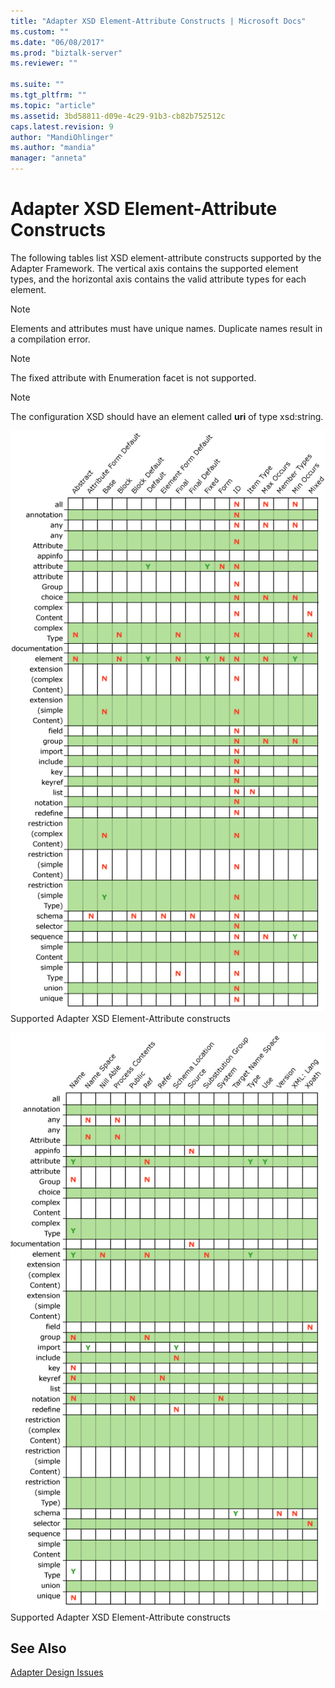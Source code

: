 ```yaml
---
title: "Adapter XSD Element-Attribute Constructs | Microsoft Docs"
ms.custom: ""
ms.date: "06/08/2017"
ms.prod: "biztalk-server"
ms.reviewer: ""

ms.suite: ""
ms.tgt_pltfrm: ""
ms.topic: "article"
ms.assetid: 3bd58811-d09e-4c29-91b3-cb82b752512c
caps.latest.revision: 9
author: "MandiOhlinger"
ms.author: "mandia"
manager: "anneta"
---
```

# Adapter XSD Element-Attribute Constructs
The following tables list XSD element-attribute constructs supported by the Adapter Framework. The vertical axis contains the supported element types, and the horizontal axis contains the valid attribute types for each element.  
  
> [!NOTE]
>  Elements and attributes must have unique names. Duplicate names result in a compilation error.  
  
> [!NOTE]
>  The fixed attribute with Enumeration facet is not supported.  
  
> [!NOTE]
>  The configuration XSD should have an element called **uri** of type xsd:string.  
  
 ![](../core/media/ebiz-prog-custadapt-element1.gif "ebiz_prog_custadapt_element1")  
Supported Adapter XSD Element-Attribute constructs  
  
 ![](../core/media/ebiz-prog-custadapt-element2.gif "ebiz_prog_custadapt_element2")  
Supported Adapter XSD Element-Attribute constructs  
  
## See Also  
 [Adapter Design Issues](../core/adapter-design-issues.md)